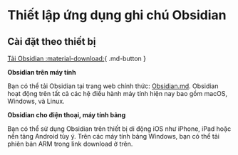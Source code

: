# Thiết lập ứng dụng ghi chú Obsidian
## Cài đặt theo thiết bị

[Tải Obsidian :material-download:](https://obsidian.md/download){ .md-button }

**Obsidian trên máy tính**

Bạn có thể tải Obsidian tại trang web chính thức: [Obsidian.md](https://obsidian.md). Obsidian hoạt động trên tất cả các hệ điều hành máy tính hiện nay bao gồm macOS, Windows, và Linux.

**Obsidian cho điện thoại, máy tính bảng**

Bạn có thể sử dụng Obsidian trên thiết bị di động iOS như iPhone, iPad hoặc nền tảng Android tùy ý. Trên các máy tính bảng Windows, bạn có thể tải phiên bản ARM trong link download ở trên.
